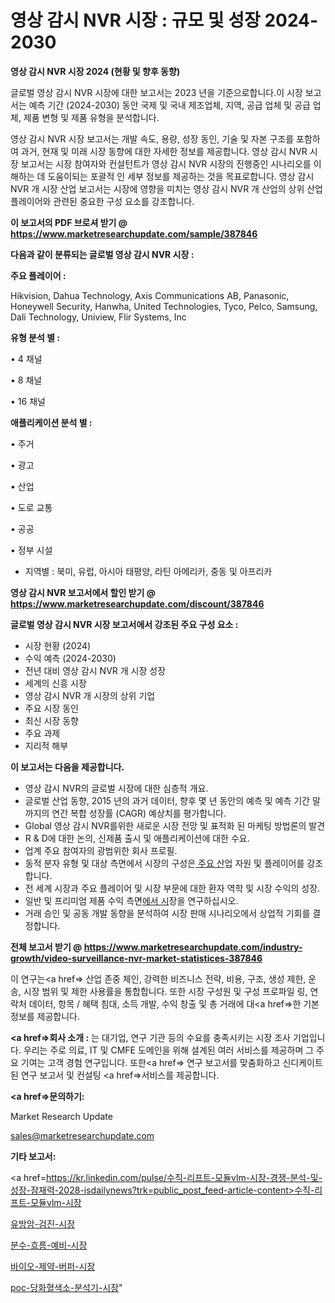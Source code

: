 # 영상 감시 NVR 시장 : 규모 및 성장 2024-2030

<strong>영상 감시 NVR 시장 2024 (현황 및 향후 동향)</strong>

글로벌 영상 감시 NVR 시장에 대한 보고서는 2023 년을 기준으로합니다.이 시장 보고서는 예측 기간 (2024-2030) 동안 국제 및 국내 제조업체, 지역, 공급 업체 및 공급 업체, 제품 변형 및 제품 유형을 분석합니다.

영상 감시 NVR 시장 보고서는 개발 속도, 용량, 성장 동인, 기술 및 자본 구조를 포함하여 과거, 현재 및 미래 시장 동향에 대한 자세한 정보를 제공합니다. 영상 감시 NVR 시장 보고서는 시장 참여자와 컨설턴트가 영상 감시 NVR 시장의 진행중인 시나리오를 이해하는 데 도움이되는 포괄적 인 세부 정보를 제공하는 것을 목표로합니다. 영상 감시 NVR 개 시장 산업 보고서는 시장에 영향을 미치는 영상 감시 NVR 개 산업의 상위 산업 플레이어와 관련된 중요한 구성 요소를 강조합니다.



<strong>이 보고서의 PDF 브로셔 받기 @ <a href=https://www.marketresearchupdate.com/sample/387846>https://www.marketresearchupdate.com/sample/387846</a></strong>



<strong>다음과 같이 분류되는 글로벌 영상 감시 NVR 시장 :</strong>



<strong>주요 플레이어 :</strong>

Hikvision, Dahua Technology, Axis Communications AB, Panasonic, Honeywell Security, Hanwha, United Technologies, Tyco, Pelco, Samsung, Dali Technology, Uniview, Flir Systems, Inc



<strong>유형 분석 별 :</strong>

• 4 채널

• 8 채널

• 16 채널



<strong>애플리케이션 분석 별 :</strong>

• 주거

• 광고

• 산업

• 도로 교통

• 공공

• 정부 시설

<ul>
  <li>지역별 : 북미, 유럽, 아시아 태평양, 라틴 아메리카, 중동 및 아프리카</li>
</ul>


<strong>영상 감시 NVR 보고서에서 할인 받기 @ <a href=https://www.marketresearchupdate.com/discount/387846>https://www.marketresearchupdate.com/discount/387846</a></strong>



<strong>글로벌 영상 감시 NVR 시장 보고서에서 강조된 주요 구성 요소 :</strong>
<ul>
  <li>시장 현황 (2024)</li>
  <li>수익 예측 (2024-2030)</li>
  <li>전년 대비 영상 감시 NVR 개 시장 성장</li>
  <li>세계의 신흥 시장</li>
  <li>영상 감시 NVR 개 시장의 상위 기업</li>
  <li>주요 시장 동인</li>
  <li>최신 시장 동향</li>
  <li>주요 과제</li>
  <li>지리적 해부</li>
</ul>


<strong>이 보고서는 다음을 제공합니다.</strong>
<ul>
  <li>영상 감시 NVR의 글로벌 시장에 대한 심층적 개요.</li>
  <li>글로벌 산업 동향, 2015 년의 과거 데이터, 향후 몇 년 동안의 예측 및 예측 기간 말까지의 연간 복합 성장률 (CAGR) 예상치를 평가합니다.</li>
  <li>Global 영상 감시 NVR를위한 새로운 시장 전망 및 표적화 된 마케팅 방법론의 발견</li>
  <li>R &amp; D에 대한 논의, 신제품 출시 및 애플리케이션에 대한 수요.</li>
  <li>업계 주요 참여자의 광범위한 회사 프로필.</li>
  <li>동적 분자 유형 및 대상 측면에서 시장의 구성은<a href=> 주요 산</a>업 자원 및 플레이어를 강조합니다.</li>
  <li>전 세계 시장과 주요 플레이어 및 시장 부문에 대한 환자 역학 및 시장 수익의 성장.</li>
  <li>일반 및 프리미엄 제품 수익 측면<a href=>에서 시</a>장을 연구하십시오.</li>
  <li>거래 승인 및 공동 개발 동향을 분석하여 시장 판매 시나리오에서 상업적 기회를 결정합니다.</li>
</ul>



<strong>전체 보고서 받기 @ <a href=https://www.marketresearchupdate.com/industry-growth/video-surveillance-nvr-market-statistices-387846>https://www.marketresearchupdate.com/industry-growth/video-surveillance-nvr-market-statistices-387846</a></strong>

이 연구는<a href=> 산업 존중</a> 체인, 강력한 비즈니스 전략, 비용, 구조, 생성 제한, 운송, 시장 범위 및 제한 사용률을 통합합니다. 또한 시장 구성원 및 구성 프로파일 링, 연락처 데이터, 항목 / 혜택 침대, 소득 개발, 수익 창출 및 총 거래에 대<a href=>한 기본 </a>정보를 제공합니다.



<strong><a href=>회사 소</a>개 :</strong>
는 대기업, 연구 기관 등의 수요를 충족시키는 시장 조사 기업입니다. 우리는 주로 의료, IT 및 CMFE 도메인을 위해 설계된 여러 서비스를 제공하며 그 주요 기여는 고객 경험 연구입니다. 또한<a href=> 연구 보</a>고서를 맞춤화하고 신디케이트 된 연구 보고서 및 컨설팅 <a href=>서비스</a>를 제공합니다.



<strong><a href=>문의하기:</a></strong>

Market Research Update

sales@marketresearchupdate.com



<strong>기타 보고서:</strong>

<a href=https://kr.linkedin.com/pulse/수직-리프트-모듈vlm-시장-경쟁-분석-및-성장-잠재력-2028-isdailynews?trk=public_post_feed-article-content>수직-리프트-모듈vlm-시장</a>

<a href=https://www.linkedin.com/pulse/유방암-검진-시장-경쟁-분석-및-성장-잠재력-2029-consumer-connection-chronicles-24-/>유방암-검진-시장</a>

<a href=https://www.linkedin.com/pulse/분수-흐름-예비-시장-경쟁-분석-및-성장-잠재력-2029-consumer-connection-compendium-ana-2yh3f/>분수-흐름-예비-시장</a>

<a href=https://www.linkedin.com/pulse/바이오-제약-버퍼-시장-현재-및-미래-성장-2029-consumer-connection-chronicles-24--36m5f/>바이오-제약-버퍼-시장</a>

<a href=https://www.linkedin.com/pulse/poc-당화혈색소-분석기-시장-동향-및-성장-전망-consumer-connection-chronicles-24--0d5rf/>poc-당화혈색소-분석기-시장</a>"
